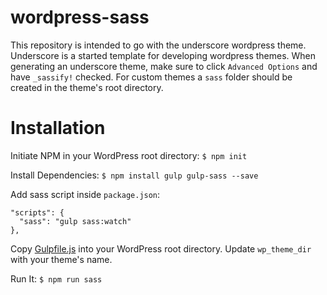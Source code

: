 # wordpress-sass
This repository is intended to go with the underscore wordpress theme. Underscore is a started template for developing wordpress themes.
When generating an underscore theme, make sure to click `Advanced Options` and have `_sassify!` checked. For custom themes a `sass` folder should be created in the theme's root directory.

# Installation

Initiate NPM in your WordPress root directory:
`$ npm init`

Install Dependencies:
`$ npm install gulp gulp-sass --save`

Add sass script inside `package.json`:

    "scripts": {
      "sass": "gulp sass:watch"
  	},

Copy [Gulpfile.js](Gulpfile.js) into your WordPress root directory.
Update `wp_theme_dir` with your theme's name.

Run It:
`$ npm run sass`
